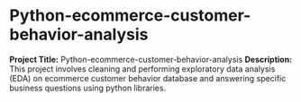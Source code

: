 # Python-ecommerce-customer-behavior-analysis
**Project Title:** Python-ecommerce-customer-behavior-analysis
**Description:** This project involves cleaning and performing exploratory data analysis (EDA) on ecommerce customer behavior database and answering specific business questions using python libraries.
